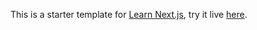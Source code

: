 This is a starter template for [Learn Next.js](https://nextjs.org/learn), try it live [here](https://try-next-eta.vercel.app/).